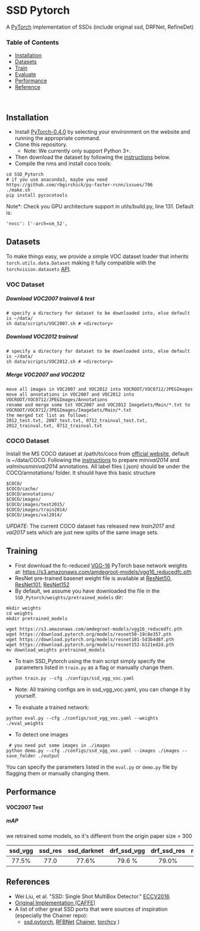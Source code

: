 # SSD Pytorch
A [PyTorch](http://pytorch.org/) implementation of SSDs (include original ssd, DRFNet, RefineDet)

<!-- <img align="right" src= "https://github.com/amdegroot/ssd.pytorch/blob/master/doc/ssd.png" height = 400/> -->

### Table of Contents
- <a href='#installation'>Installation</a>
- <a href='#datasets'>Datasets</a>
- <a href='#training'>Train</a>
- <a href='#evaluation'>Evaluate</a>
- <a href='#performance'>Performance</a>
- <a href='#references'>Reference</a>

&nbsp;
&nbsp;
&nbsp;
&nbsp;

## Installation
- Install [PyTorch-0.4.0](http://pytorch.org/)  by selecting your environment on the website and running the appropriate command.
- Clone this repository.
  * Note: We currently only support Python 3+.
- Then download the dataset by following the [instructions](#download-voc2007-trainval--test) below.
- Compile the nms and install coco tools:

```shell
cd SSD_Pytorch
# if you use anaconda3, maybe you need https://github.com/rbgirshick/py-faster-rcnn/issues/706
./make.sh
pip install pycocotools

```

Note*: Check you GPU architecture support in utils/build.py, line 131. Default is:

```Shell
'nvcc': ['-arch=sm_52',

```

## Datasets
To make things easy, we provide a simple VOC dataset loader that inherits `torch.utils.data.Dataset` making it fully compatible with the `torchvision.datasets` [API](http://pytorch.org/docs/torchvision/datasets.html).

### VOC Dataset
##### Download VOC2007 trainval & test

```Shell
# specify a directory for dataset to be downloaded into, else default is ~/data/
sh data/scripts/VOC2007.sh # <directory>
```

##### Download VOC2012 trainval

```Shell
# specify a directory for dataset to be downloaded into, else default is ~/data/
sh data/scripts/VOC2012.sh # <directory>
```

##### Merge VOC2007 and VOC2012

```Shell
move all images in VOC2007 and VOC2012 into VOCROOT/VOC0712/JPEGImages
move all annotations in VOC2007 and VOC2012 into VOCROOT/VOC0712/JPEGImages/Annotations
rename and merge some txt VOC2007 and VOC2012 ImageSets/Main/*.txt to VOCROOT/VOC0712/JPEGImages/ImageSets/Main/*.txt
the merged txt list as follows:
2012_test.txt, 2007_test.txt, 0712_trainval_test.txt, 2012_trainval.txt, 0712_trainval.txt

```
### COCO Dataset
Install the MS COCO dataset at /path/to/coco from [official website](http://mscoco.org/), default is ~/data/COCO. Following the [instructions](https://github.com/rbgirshick/py-faster-rcnn/blob/77b773655505599b94fd8f3f9928dbf1a9a776c7/data/README.md) to prepare *minival2014* and *valminusminival2014* annotations. All label files (.json) should be under the COCO/annotations/ folder. It should have this basic structure
```Shell
$COCO/
$COCO/cache/
$COCO/annotations/
$COCO/images/
$COCO/images/test2015/
$COCO/images/train2014/
$COCO/images/val2014/
```
*UPDATE*: The current COCO dataset has released new *train2017* and *val2017* sets which are just new splits of the same image sets. 


## Training
- First download the fc-reduced [VGG-16](https://arxiv.org/abs/1409.1556) PyTorch base network weights at: https://s3.amazonaws.com/amdegroot-models/vgg16_reducedfc.pth
- ResNet pre-trained basenet weight file is available at [ResNet50](https://download.pytorch.org/models/resnet50-19c8e357.pth), [ResNet101](https://download.pytorch.org/models/resnet101-5d3b4d8f.pth), [ResNet152](https://download.pytorch.org/models/resnet152-b121ed2d.pth)
- By default, we assume you have downloaded the file in the `SSD_Pytorch/weights/pretrained_models` dir:

```Shell
mkdir weights
cd weights
mkdir pretrained_models

wget https://s3.amazonaws.com/amdegroot-models/vgg16_reducedfc.pth
wget https://download.pytorch.org/models/resnet50-19c8e357.pth
wget https://download.pytorch.org/models/resnet101-5d3b4d8f.pth
wget https://download.pytorch.org/models/resnet152-b121ed2d.pth
mv download_weights pretrained_models
```

- To train SSD_Pytorch using the train script simply specify the parameters listed in `train.py` as a flag or manually change them.

```Shell
python train.py --cfg ./configs/ssd_vgg_voc.yaml
```

- Note:
  All training configs are in ssd_vgg_voc.yaml, you can change it by yourself.

- To evaluate a trained network:

```Shell
python eval.py --cfg ./configs/ssd_vgg_voc.yaml --weights ./eval_weights
```

- To detect one images

```
 # you need put some images in ./images
python demo.py --cfg ./configs/ssd_vgg_voc.yaml --images ./images --save_folder ./output

```
You can specify the parameters listed in the `eval.py` or `demo.py` file by flagging them or manually changing them.  

## Performance

#### VOC2007 Test

##### mAP

we retrained some models, so it's different from the origin paper
size = 300

|ssd_vgg|ssd_res|ssd_darknet|drf_ssd_vgg|drf_ssd_res|refine_drf_vgg|refine_ssd_vgg| 
|:-:      |:-:      |:-:          |:-:          |:-:          |:-:|:-:   |          
| 77.5%   | 77.0    | 77.6%       | 79.6 %      | 79.0%       |80.2% |80.4 %        |




## References
- Wei Liu, et al. "SSD: Single Shot MultiBox Detector." [ECCV2016]((http://arxiv.org/abs/1512.02325)).
- [Original Implementation (CAFFE)](https://github.com/weiliu89/caffe/tree/ssd)
- A list of other great SSD ports that were sources of inspiration (especially the Chainer repo): 
  * [ssd.pytorch]((https://github.com/amdegroot/ssd.pytorch)),
    [RFBNet](https://github.com/ruinmessi/RFBNet)
    [Chainer](https://github.com/Hakuyume/chainer-ssd),
    [torchcv](https://github.com/kuangliu/torchcv)
  ) 






